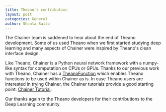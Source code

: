```yaml
---
title: Theano's contribution
layout: post
categories: General
author: Shunta Saito
---
```


The Chainer team is saddened to hear about the end of Theano development. Some of us used Theano when we first started studying deep learning and many aspects of Chainer were inspired by Theano's clean interface design.

Like Theano, Chainer is a Python neural network framework with a numpy-like syntax for computation on CPUs or GPUs. Thanks to our previous work with Theano, Chainer has a [TheanoFunction](https://docs.chainer.org/en/latest/reference/generated/chainer.links.TheanoFunction.html#chainer.links.TheanoFunction) which enables Theano functions to be used within Chainer as is. In case Theano users are interested in trying Chainer, the Chainer tutorials provide a good starting point: [Chainer Tutorial](https://docs.chainer.org/en/stable/tutorial/index.html).

Our thanks again to the Theano developers for their contributions to the Deep Learning community.
